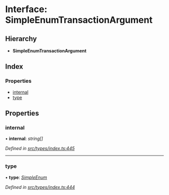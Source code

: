# Interface: SimpleEnumTransactionArgument

## Hierarchy

* **SimpleEnumTransactionArgument**

## Index

### Properties

* [internal](simpleenumtransactionargument.md#internal)
* [type](simpleenumtransactionargument.md#type)

## Properties

###  internal

• **internal**: *string[]*

*Defined in [src/types/index.ts:445](https://github.com/PolymathNetwork/polymesh-sdk/blob/8d4ef126/src/types/index.ts#L445)*

___

###  type

• **type**: *[SimpleEnum](../enums/transactionargumenttype.md#simpleenum)*

*Defined in [src/types/index.ts:444](https://github.com/PolymathNetwork/polymesh-sdk/blob/8d4ef126/src/types/index.ts#L444)*
